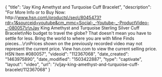 {
    "title": "Jay King Amethyst and Turquoise Cuff Bracelet",
    "description": "For More Info or to Buy Now: http:\/\/www.hsn.com\/products\/seo\/8045473?rdr=1&sourceid=youtube&cm_mmc=Social-_-Youtube-_-ProductVideo-_-080057\r\nJay King Amethyst and Turquoise Sterling Silver Cuff Bracelet\nNo budget to travel the globe? That doesn't mean you have to settle for less. Bring the world to where you are with Mine Finds pieces...\r\nPrices shown on the previously recorded video may not represent the current price.  View hsn.com to view the current selling price. HSN Item #080057",
    "videoid": "112367068",
    "date_created": "1463975890",
    "date_modified": "1503422887",
    "type": "captivate",
    "layout": "video",
    "url": "\/v\/jay-king-amethyst-and-turquoise-cuff-bracelet\/112367068"
}